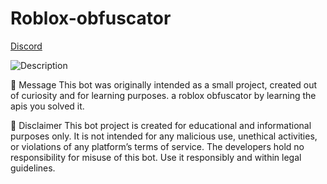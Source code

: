 # Roblox-obfuscator
[Discord](https://discord.gg/5Ydjgr622V)

![Description](https://media.discordapp.net/attachments/1350346771917832215/1354741786421104640/image.png?ex=67e6651b&is=67e5139b&hm=686669e7e7c4d9b5b253c0d730273049ed4dd86212fc9235aad59a5f052369d3&=&format=webp&quality=lossless&width=354&height=282)

📢 Message
This bot was originally intended as a small project, created out of curiosity and for learning purposes.
a roblox obfuscator by learning the apis you solved it.

📜 Disclaimer
This bot project is created for educational and informational purposes only. It is not intended for any malicious use, unethical activities, or violations of any platform’s terms of service. The developers hold no responsibility for misuse of this bot. Use it responsibly and within legal guidelines.
